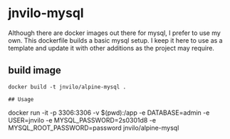 # jnvilo-mysql

Although there are docker images out there for mysql, I prefer to use my own. This dockerfile builds a basic mysql setup. I keep it here to use
as a template and update it with other additions as the project may require. 

## build image
```
docker build -t jnvilo/alpine-mysql .

## Usage
```
docker run -it -p 3306:3306 -v $(pwd):/app -e DATABASE=admin -e USER=jnvilo -e MYSQL_PASSWORD=2s0301d8 -e MYSQL_ROOT_PASSWORD=password jnvilo/alpine-mysql
```

